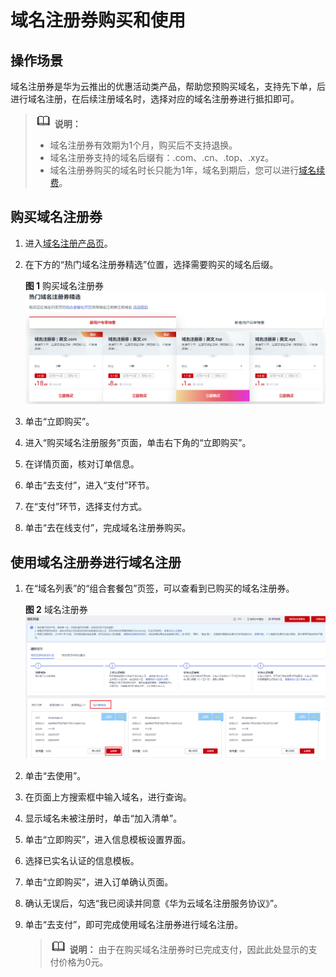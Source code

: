 # 域名注册券购买和使用<a name="domain_ug_310010"></a>

## 操作场景<a name="section97561917510"></a>

域名注册券是华为云推出的优惠活动类产品，帮助您预购买域名，支持先下单，后进行域名注册，在后续注册域名时，选择对应的域名注册券进行抵扣即可。

>![](public_sys-resources/icon-note.gif) **说明：** 
>-   域名注册券有效期为1个月，购买后不支持退换。
>-   域名注册券支持的域名后缀有：.com、.cn、.top、.xyz。
>-   域名注册券购买的域名时长只能为1年，域名到期后，您可以进行[域名续费](域名续费.md)。

## 购买域名注册券<a name="section17564131183116"></a>

1.  进入[域名注册产品页](https://www.huaweicloud.com/product/domain.html)。
2.  在下方的“热门域名注册券精选”位置，选择需要购买的域名后缀。

    **图 1**  购买域名注册券<a name="fig174771830184414"></a>  
    ![](figures/购买域名注册券.png "购买域名注册券")

3.  单击“立即购买”。
4.  进入“购买域名注册服务”页面，单击右下角的“立即购买”。
5.  在详情页面，核对订单信息。
6.  单击“去支付”，进入“支付”环节。
7.  在“支付”环节，选择支付方式。
8.  单击“去在线支付”，完成域名注册券购买。

## 使用域名注册券进行域名注册<a name="section17161010185411"></a>

1.  在“域名列表”的“组合套餐包”页签，可以查看到已购买的域名注册券。

    **图 2**  域名注册券<a name="fig17731416312"></a>  
    ![](figures/域名注册券.png "域名注册券")

2.  单击“去使用”。
3.  在页面上方搜索框中输入域名，进行查询。
4.  显示域名未被注册时，单击“加入清单”。
5.  单击“立即购买”，进入信息模板设置界面。
6.  选择已实名认证的信息模板。
7.  单击“立即购买”，进入订单确认页面。
8.  确认无误后，勾选“我已阅读并同意《华为云域名注册服务协议》”。
9.  单击“去支付”，即可完成使用域名注册券进行域名注册。

    >![](public_sys-resources/icon-note.gif) **说明：** 
    >由于在购买域名注册券时已完成支付，因此此处显示的支付价格为0元。


